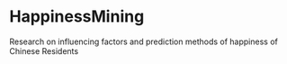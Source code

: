 # HappinessMining
Research on influencing factors and prediction methods of happiness of Chinese Residents
